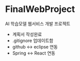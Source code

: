 # FinalWebProject
AI 학습모델 웹서비스 개발 프로젝트
 - 계획서 작성완료
 - .gitignore 업데이트함
 - github <-> eclipse 연동
 - Spring <-> React 연동
